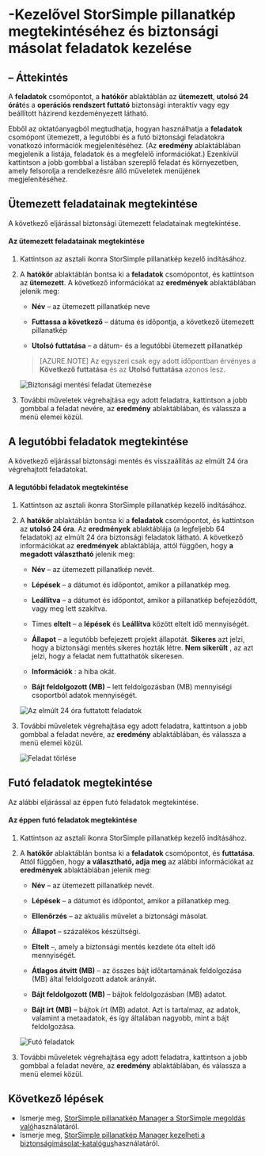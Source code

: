 <properties 
   pageTitle="Biztonsági mentési feladatok StorSimple pillanatkép Manager |} Microsoft Azure"
   description="A StorSimple pillanatkép kezelő MMC beépülő modul használatával megtekintheti és ütemezett aktuálisan futó és kész biztonsági feladatok kezelése ismerteti."
   services="storsimple"
   documentationCenter="NA"
   authors="SharS"
   manager="carmonm"
   editor="" />
<tags 
   ms.service="storsimple"
   ms.devlang="NA"
   ms.topic="article"
   ms.tgt_pltfrm="NA"
   ms.workload="TBD"
   ms.date="04/26/2016"
   ms.author="v-sharos" />


# <a name="use-storsimple-snapshot-manager-to-view-and-manage-backup-jobs"></a>-Kezelővel StorSimple pillanatkép megtekintéséhez és biztonsági másolat feladatok kezelése

## <a name="overview"></a>– Áttekintés

A **feladatok** csomópontot, a **hatókör** ablaktáblán az **ütemezett**, **utolsó 24 órát**és a **operációs rendszert futtató** biztonsági interaktív vagy egy beállított házirend kezdeményezett látható. 

Ebből az oktatóanyagból megtudhatja, hogyan használhatja a **feladatok** csomópont ütemezett, a legutóbbi és a futó biztonsági feladatokra vonatkozó információk megjelenítéséhez. (Az **eredmény** ablaktáblában megjelenik a listája, feladatok és a megfelelő információkat.) Ezenkívül kattintson a jobb gombbal a listában szereplő feladat és környezetben, amely felsorolja a rendelkezésre álló műveletek menüjének megjelenítéséhez.

## <a name="view-scheduled-jobs"></a>Ütemezett feladatainak megtekintése

A következő eljárással biztonsági ütemezett feladatainak megtekintése.

#### <a name="to-view-scheduled-jobs"></a>Az ütemezett feladatainak megtekintése

1. Kattintson az asztali ikonra StorSimple pillanatkép kezelő indításához. 

2. A **hatókör** ablaktáblán bontsa ki a **feladatok** csomópontot, és kattintson az **ütemezett**. A következő információkat az **eredmények** ablaktáblában jelenik meg:

    - **Név** – az ütemezett pillanatkép neve

    - **Futtassa a következő** – dátuma és időpontja, a következő ütemezett pillanatkép

    - **Utolsó futtatása** – a dátum- és a legutóbbi ütemezett pillanatkép

    >[AZURE.NOTE] Az egyszeri csak egy adott időpontban érvényes a **Következő futtatása** és az **Utolsó futtatása** azonos lesz. 
 
    ![Biztonsági mentési feladat ütemezése](./media/storsimple-snapshot-manager-manage-backup-jobs/HCS_SSM_Jobs_scheduled.png) 
 
3. További műveletek végrehajtása egy adott feladatra, kattintson a jobb gombbal a feladat nevére, az **eredmény** ablaktáblában, és válassza a menü elemei közül.

## <a name="view-recent-jobs"></a>A legutóbbi feladatok megtekintése

A következő eljárással biztonsági mentés és visszaállítás az elmúlt 24 óra végrehajtott feladatokat.

#### <a name="to-view-recent-jobs"></a>A legutóbbi feladatok megtekintése

1. Kattintson az asztali ikonra StorSimple pillanatkép kezelő indításához.

2. A **hatókör** ablaktáblán bontsa ki a **feladatok** csomópontot, és kattintson az **utolsó 24 óra**. Az **eredmények** ablaktáblája (a legfeljebb 64 feladatok) az elmúlt 24 óra biztonsági feladatok látható. A következő információkat az **eredmények** ablaktáblája, attól függően, hogy **a megadott választható** jelenik meg:

    - **Név** – az ütemezett pillanatkép nevét.
 
    - **Lépések** – a dátumot és időpontot, amikor a pillanatkép meg.

    - **Leállítva** – a dátumot és időpontot, amikor a pillanatkép befejeződött, vagy meg lett szakítva.

    - Times **eltelt** – a **lépések** és **Leállítva** között eltelt idő mennyiségét.

    - **Állapot** – a legutóbb befejezett projekt állapotát. **Sikeres** azt jelzi, hogy a biztonsági mentés sikeres hozták létre. **Nem sikerült** , az azt jelzi, hogy a feladat nem futtathatók sikeresen.

    - **Információk** : a hiba okát.

    - **Bájt feldolgozott (MB)** – lett feldolgozásban (MB) mennyiségi csoportból adatok mennyiségét. 

    ![Az elmúlt 24 óra futtatott feladatok](./media/storsimple-snapshot-manager-manage-backup-jobs/HCS_SSM_Jobs_Last_24_hours.png) 

3. További műveletek végrehajtása egy adott feladatra, kattintson a jobb gombbal a feladat nevére, az **eredmény** ablaktáblában, és válassza a menü elemei közül.

    ![Feladat törlése](./media/storsimple-snapshot-manager-manage-backup-catalog/HCS_SSM_Delete_backup.png) 
     
## <a name="view-currently-running-jobs"></a>Futó feladatok megtekintése

Az alábbi eljárással az éppen futó feladatok megtekintése.

#### <a name="to-view-currently-running-jobs"></a>Az éppen futó feladatok megtekintése

1. Kattintson az asztali ikonra StorSimple pillanatkép kezelő indításához.

2. A **hatókör** ablaktáblán bontsa ki a **feladatok** csomópontot, és **futtatása**. Attól függően, hogy **a választható, adja meg** az alábbi információkat az **eredmények** ablaktáblában jelenik meg: 

    - **Név** – az ütemezett pillanatkép nevét.

    - **Lépések** – a dátumot és időpontot, amikor a pillanatkép meg.

    - **Ellenőrzés** – az aktuális művelet a biztonsági másolat.

    - **Állapot** – százalékos készültségi.
    
    - **Eltelt** –, amely a biztonsági mentés kezdete óta eltelt idő mennyiségét. 

    - **Átlagos átvitt (MB)** – az összes bájt időtartamának feldolgozása (MB) által feldolgozott adatok arányát.

    - **Bájt feldolgozott (MB)** – bájtok feldolgozásban (MB) adatot.

    - **Bájt írt (MB)** – bájtok írt (MB) adatot. Azt is tartalmaz, az adatok, valamint a metaadatok, és így általában nagyobb, mint a bájt feldolgozása.

    ![Futó feladatok](./media/storsimple-snapshot-manager-manage-backup-jobs/HCS_SSM_Jobs_running.png)

3. További műveletek végrehajtása egy adott feladatra, kattintson a jobb gombbal a feladat nevére, az **eredmény** ablaktáblában, és válassza a menü elemei közül.

## <a name="next-steps"></a>Következő lépések

- Ismerje meg, [StorSimple pillanatkép Manager a StorSimple megoldás való](storsimple-snapshot-manager-admin.md)használatáról.
- Ismerje meg, [StorSimple pillanatkép Manager kezelheti a biztonságimásolat-katalógus](storsimple-snapshot-manager-manage-backup-catalog.md)használatáról.















            


 

